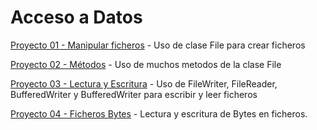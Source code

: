 # Acceso a Datos

[Proyecto 01 - Manipular ficheros](https://github.com/oscarcillo/AccesoDatos/tree/master/src/P01_Manipular) - Uso de clase File para crear ficheros

[Proyecto 02 - Métodos](https://github.com/oscarcillo/AccesoDatos/tree/master/src/P02_Metodos) - Uso de muchos metodos de la clase File

[Proyecto 03 - Lectura y Escritura](https://github.com/oscarcillo/AccesoDatos/tree/master/src/P03_lectura_escritura) - Uso de FileWriter, FileReader, BufferedWriter y BufferedWriter para escribir y leer ficheros

[Proyecto 04 - Ficheros Bytes](https://github.com/oscarcillo/AccesoDatos/tree/master/src/P04_FicherosBytes) - Lectura y escritura de Bytes en ficheros.
